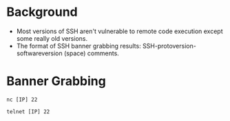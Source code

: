 # Background
- Most versions of SSH aren't vulnerable to remote code execution except some really old versions.
- The format of SSH banner grabbing results: SSH-protoversion-softwareversion (space) comments.

# Banner Grabbing
```
nc [IP] 22
```
```
telnet [IP] 22
```
